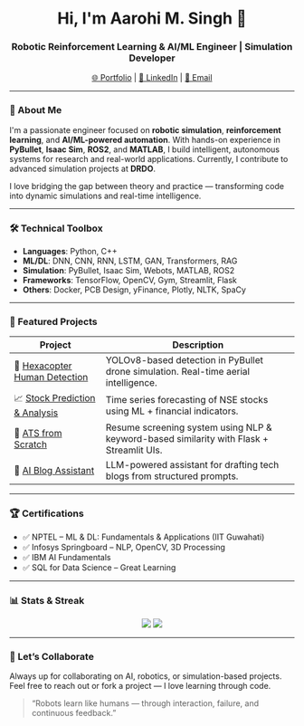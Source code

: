<h1 align="center">Hi, I'm Aarohi M. Singh 👋</h1>
<h3 align="center">Robotic Reinforcement Learning & AI/ML Engineer | Simulation Developer</h3>

<p align="center">
  <a href="https://aarohiin.github.io/">🌐 Portfolio</a> |
  <a href="https://www.linkedin.com/in/aarohi-singh-421b08318/">💼 LinkedIn</a> |
  <a href="mailto:aarohi.pune@gmail.com">📧 Email</a>
</p>

---

### 🧠 About Me

I'm a passionate engineer focused on **robotic simulation**, **reinforcement learning**, and **AI/ML-powered automation**. With hands-on experience in **PyBullet**, **Isaac Sim**, **ROS2**, and **MATLAB**, I build intelligent, autonomous systems for research and real-world applications. Currently, I contribute to advanced simulation projects at **DRDO**.

I love bridging the gap between theory and practice — transforming code into dynamic simulations and real-time intelligence.

---

### 🛠️ Technical Toolbox

- **Languages**: Python, C++
- **ML/DL**: DNN, CNN, RNN, LSTM, GAN, Transformers, RAG
- **Simulation**: PyBullet, Isaac Sim, Webots, MATLAB, ROS2
- **Frameworks**: TensorFlow, OpenCV, Gym, Streamlit, Flask
- **Others**: Docker, PCB Design, yFinance, Plotly, NLTK, SpaCy

---

### 🚀 Featured Projects

| Project | Description |
|--------|-------------|
| 🔬 [Hexacopter Human Detection](https://github.com/aarohiin/Hexacopter-virtual-simulation-for-people-detection) | YOLOv8-based detection in PyBullet drone simulation. Real-time aerial intelligence. |
| 📈 [Stock Prediction & Analysis](https://github.com/aarohiin/Stock-Prediction-and-Analysis) | Time series forecasting of NSE stocks using ML + financial indicators. |
| 🤖 [ATS from Scratch](https://github.com/aarohiin/ATS-from-Scratch) | Resume screening system using NLP & keyword-based similarity with Flask + Streamlit UIs. |
| 🧠 [AI Blog Assistant](https://github.com/aarohiin/AI-Blog-Assistant) | LLM-powered assistant for drafting tech blogs from structured prompts. |

---

### 🏆 Certifications

- ✅ NPTEL – ML & DL: Fundamentals & Applications (IIT Guwahati)
- ✅ Infosys Springboard – NLP, OpenCV, 3D Processing
- ✅ IBM AI Fundamentals
- ✅ SQL for Data Science – Great Learning

---

### 📊 Stats & Streak

<p align="center">
  <img src="https://github-readme-stats.vercel.app/api?username=aarohiin&show_icons=true&theme=gruvbox" />
  <img src="https://github-readme-streak-stats.herokuapp.com/?user=aarohiin&theme=gruvbox" />
</p>

---

### 🤝 Let’s Collaborate

Always up for collaborating on AI, robotics, or simulation-based projects. Feel free to reach out or fork a project — I love learning through code.

> “Robots learn like humans — through interaction, failure, and continuous feedback.”

